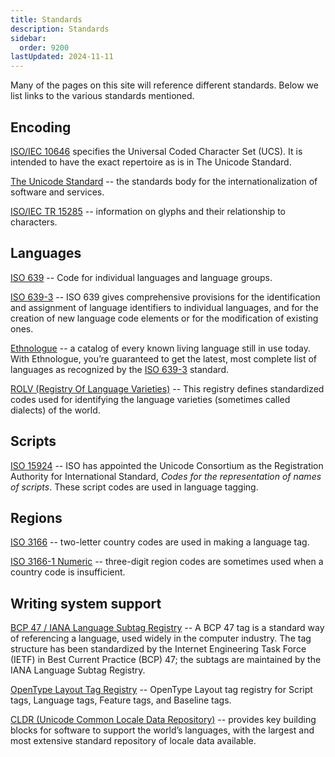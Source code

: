 ```yaml
---
title: Standards
description: Standards
sidebar:
  order: 9200
lastUpdated: 2024-11-11
---
```

Many of the pages on this site will reference different standards. Below we list links to the various standards mentioned.

## Encoding

[ISO/IEC 10646](https://en.wikipedia.org/wiki/Universal_Coded_Character_Set) specifies the Universal Coded Character Set (UCS). It is intended to have the exact repertoire as is in The Unicode Standard. 

[The Unicode Standard](https://www.unicode.org/main.html) -- the standards body for the internationalization of software and services. 

[ISO/IEC TR 15285](https://standards.iso.org/ittf/PubliclyAvailableStandards/index.html) -- information on glyphs and their relationship to characters.

## Languages

<a id='639'></a>[ISO 639](http://www.infoterm.info/standardization/iso_639_1_2002.php) -- Code for individual languages and language groups.

<a id='639-3'></a>[ISO 639-3](https://iso639-3.sil.org/) -- ISO 639 gives comprehensive provisions for the identification and assignment of language identifiers to individual languages, and for the creation of new language code elements or for the modification of existing ones.

<a id='ethnologue'></a>[Ethnologue](https://www.ethnologue.com/) -- a catalog of every known living language still in use today. With Ethnologue, you’re guaranteed to get the latest, most complete list of languages as recognized by the <a href='#639-3'>ISO 639-3</a> standard.

<a id='rolv'></a>[ROLV (Registry Of Language Varieties)](https://globalrecordings.net/en/rolv) -- This registry defines standardized codes used for identifying the language varieties (sometimes called dialects) of the world.

## Scripts

<a id='15924'></a>[ISO 15924](https://unicode.org/iso15924/iso15924-codes.html) -- ISO has appointed the Unicode Consortium as the Registration Authority for International Standard, *Codes for the representation of names of scripts*. These script codes are used in language tagging.

## Regions

<a id='3166'></a>[ISO 3166](https://en.wikipedia.org/wiki/List_of_ISO_3166_country_codes) -- two-letter country codes are used in making a language tag.

<a id='3166-1'></a>[ISO 3166-1 Numeric](https://en.wikipedia.org/wiki/ISO_3166-1_numeric) -- three-digit region codes are sometimes used when a country code is insufficient.

## Writing system support

<a id='bcp47'></a>[BCP 47 / IANA Language Subtag Registry](https://www.iana.org/assignments/language-subtag-registry/language-subtag-registry) -- A BCP 47 tag is a standard way of referencing a language, used widely in the computer industry. The tag structure has been standardized by the Internet Engineering Task Force (IETF) in Best Current Practice (BCP) 47; the subtags are maintained by the IANA Language Subtag Registry.

<a id='oltr'></a>[OpenType Layout Tag Registry](https://learn.microsoft.com/en-us/typography/opentype/spec/ttoreg) -- OpenType Layout tag registry for Script tags, Language tags, Feature tags, and Baseline tags.

<a id='cldr'></a>[CLDR (Unicode Common Locale Data Repository)](https://cldr.unicode.org/) -- provides key building blocks for software to support the world’s languages, with the largest and most extensive standard repository of locale data available.
